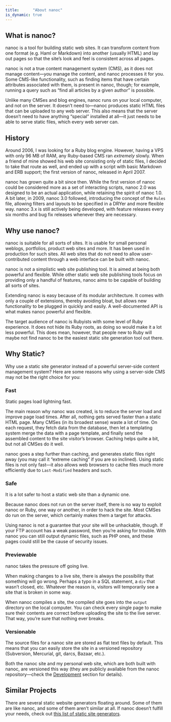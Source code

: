 ```yaml
---
title:      "About nanoc"
is_dynamic: true
---
```


What is nanoc?
--------------

nanoc is a tool for building static web sites. It can transform content from one format (e.g. Haml or Markdown) into another (usually HTML) and lay out pages so that the site’s look and feel is consistent across all pages.

nanoc is not a true content management system (CMS), as it does not manage content—*you* manage the content, and nanoc processes it for you. Some CMS-like functionality, such as finding items that have certain attributes associated with them, is present in nanoc, though; for example, running a query such as “find all articles by a given author” is possible.

Unlike many CMSes and blog engines, nanoc runs on your local computer, and not on the server. It doesn’t need to—nanoc produces static HTML files that can be uploaded to any web server. This also means that the server doesn’t need to have anything “special” installed at all—it just needs to be able to serve static files, which every web server can.

History
-------

Around 2006, I was looking for a Ruby blog engine. However, having a VPS with only 96 MB of RAM, any Ruby-based CMS ran _extremely_ slowly. When a friend of mine showed his web site consisting only of static files, I decided to take that route as well, and ended up with a script with basic Markdown and ERB support; the first version of nanoc, released in April 2007.

nanoc has grown quite a bit since then. While the first version of nanoc could be considered more as a set of interacting scripts, nanoc 2.0 was designed to be an actual application, while retaining the spirit of nanoc 1.0. A bit later, in 2009, nanoc 3.0 followed, introducing the concept of the `Rules` file, allowing filters and layouts to be specified in a DRYer and more flexible way. nanoc 3.x is still actively being developed, with feature releases every six months and bug fix releases whenever they are necessary.

Why use nanoc?
--------------

nanoc is suitable for all sorts of sites. It is usable for small personal weblogs, portfolios, product web sites and more. It has been used in production for such sites. All web sites that do not need to allow user-contributed content through a web interface can be built with nanoc.

nanoc is not a simplistic web site publishing tool. It is aimed at being both powerful and flexible. While other static web site publishing tools focus on providing only a handful of features, nanoc aims to be capable of building all sorts of sites.

Extending nanoc is easy because of its modular architecture. It comes with only a couple of extensions, thereby avoiding bloat, but allows new functionality to be plugged in quickly and easily. A well-documented API is what makes nanoc powerful and flexible.

The target audience of nanoc is Rubyists with some level of Ruby experience. It does not hide its Ruby roots, as doing so would make it a lot less powerful. This does mean, however, that people new to Ruby will maybe not find nanoc to be the easiest static site generation tool out there.

Why Static?
-----------

Why use a static site generator instead of a powerful server-side content management system? Here are some reasons why using a server-side CMS may not be the right choice for you:

### Fast

Static pages load lightning fast.

The main reason why nanoc was created, is to reduce the server load and improve page load times. After all, nothing gets served faster than a static HTML page. Many CMSes (in its broadest sense) waste a lot of time. On each request, they fetch data from the database, then let a templating system merge the data with a page template, and finally send the assembled content to the site visitor’s browser. Caching helps quite a bit, but not all CMSes do it well.

nanoc goes a step further than caching, and generates static files right away (you may call it “extreme caching” if you are so inclined). Using static files is not only fast—it also allows web browsers to cache files much more efficiently due to `Last-Modified` headers and such.

### Safe

It is a lot safer to host a static web site than a dynamic one.

Because nanoc does not run on the server itself, there is no way to exploit nanoc or Ruby, one way or another, in order to hack the site. Most CMSes do run on the server, which certainly makes them a target for attacks.

Using nanoc is not a guarantee that your site will be unhackable, though. If your FTP account has a weak password, then you’re asking for trouble. With nanoc you can still output dynamic files, such as PHP ones, and these pages could still be the cause of security issues.

### Previewable

nanoc takes the pressure off going live.

When making changes to a live site, there is always the possibility that something will go wrong. Perhaps a typo in a SQL statement, a `div` that wasn’t closed, etc. Whatever the reason is, visitors will temporarily see a site that is broken in some way.

When nanoc compiles a site, the compiled site goes into the `output` directory on the local computer. You can check every single page to make sure their contents are correct before uploading the site to the live server. That way, you’re sure that nothing ever breaks.

### Versionable

The source files for a nanoc site are stored as flat text files by default. This means that you can easily store the site in a versioned repository (Subversion, Mercurial, git, darcs, Bazaar, etc.).

Both the nanoc site and my personal web site, which are both built with nanoc, are versioned this way (they are publicly available from the nanoc repository—check the [Development](/development/) section for details).

Similar Projects
----------------

There are several static website generators floating around. Some of them are like nanoc, and some of them aren’t similar at all. If nanoc doesn’t fulfill your needs, check out [this list of static site generators](http://staticsitegenerators.net/).
